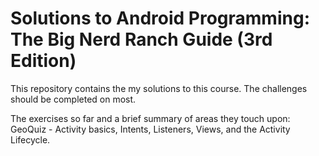 # Solutions to Android Programming: The Big Nerd Ranch Guide (3rd Edition)

This repository contains the my solutions to this course. The challenges should be completed on most.

The exercises so far and a brief summary of areas they touch upon:
GeoQuiz - Activity basics, Intents, Listeners, Views, and the Activity Lifecycle.
